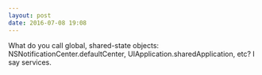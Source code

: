 ```yaml
---
layout: post
date: 2016-07-08 19:08
---
```

What do you call global, shared-state objects: NSNotificationCenter.defaultCenter, UIApplication.sharedApplication, etc? I say services.
